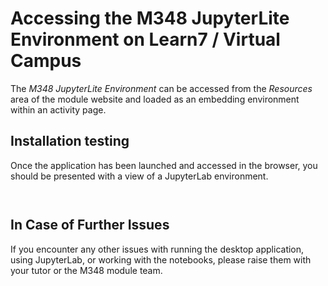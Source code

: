 # Accessing the M348 JupyterLite Environment on Learn7 / Virtual Campus

The *M348 JupyterLite Environment* can be accessed from the *Resources* area of the module website and loaded as an embedding environment within an activity page. 

## Installation testing

Once the application has been launched and accessed in the browser, you should be presented with a view of a JupyterLab environment.

```{include} __INITIAL_TESTING.md
```

```{include} _ACCESSING_NOTEBOOKS.md
```

## In Case of Further Issues

If you encounter any other issues with running the desktop application, using JupyterLab, or working with the notebooks, please raise them with your tutor or the M348 module team.
